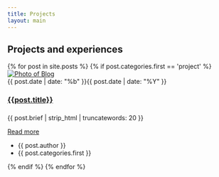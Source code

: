 ```yaml
---
title: Projects
layout: main
---
```

<section>
    <div class="text-center mb-5">
        <h2 class="display-20 display-md-18 display-lg-16">Projects and experiences</h2>
    </div>
    <div class="line"></div>
    <div class="row">
        {% for post in site.posts %}
            {% if post.categories.first == 'project' %}
                <div class="col-lg-4 col-md-6 mb-2-6">
                    <article class="card card-style2">
                        <div class="card-img">
                        <div class="fill">
                            <a class="image-wrapper image-zoom cboxElement" href="{{post.url}}">
                                <img src="{{post.img}}" class="rounded-top" alt="Photo of Blog">
                            </a>
                        </div>
                            <div class="date"><span>{{ post.date | date: "%b" }}</span>{{ post.date | date: "%Y" }}</div>
                        </div>
                        <div class="card-body">
                            <h3 class="h5"><a href="{{post.url}}"><h4>{{post.title}}</h4></a></h3>
                            <p class="display-30">{{ post.brief | strip_html | truncatewords: 20 }}</p>
                            <a href="{{post.url}}" class="btn"><i class="fa fa-angle-double-right"></i> Read more</a>
                        </div>
                        <div class="card-footer">
                            <ul>
                            <li><i class="fa fa-user-circle-o"></i> {{ post.author }}</li>                            
                            <li ><i class="fa fa-tags"></i><span class="category">{{ post.categories.first }}</span></li>
                            </ul>
                        </div>
                    </article>
                </div>
            {% endif %}
        {% endfor %}
    </div>
</section>